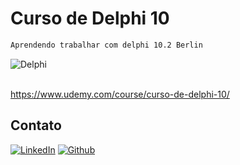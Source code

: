 # Curso de Delphi 10

```sh
Aprendendo trabalhar com delphi 10.2 Berlin
```

<div align="left">
    <img src="https://img.shields.io/badge/-Delphi-red?style=for-the-badge" alt="Delphi">
</div>

<br />

https://www.udemy.com/course/curso-de-delphi-10/

## Contato

[![LinkedIn][linkedin-shield]][linkedin-url]
[![Github][github-shield]][github-url]

[linkedin-shield]: https://img.shields.io/badge/-LinkedIn-white.svg?logo=linkedin&colorB=0077B5&logoColor=white
[linkedin-url]: https://www.linkedin.com/in/alvaro-andrade-48596b117/
[github-shield]: https://img.shields.io/badge/-Github-black.svg?logo=github&colorB=181717&logoColor=white
[github-url]: https://github.com/alvarosantosph


